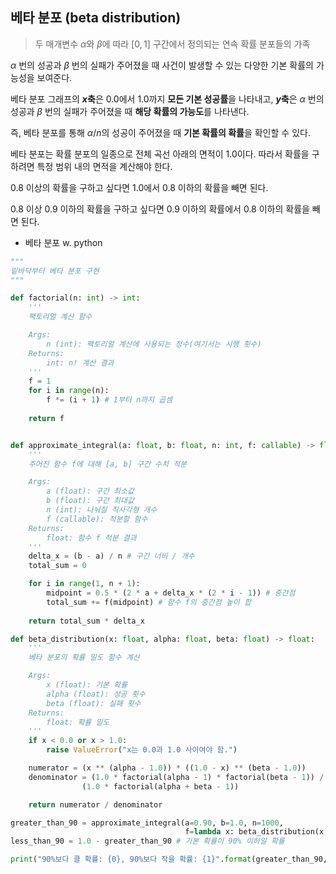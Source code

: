 ## 베타 분포 (beta distribution)
> 두 매개변수 $\alpha$와 $\beta$에 따라 $[0, 1]$ 구간에서 정의되는 연속 확률 분포들의 가족

$\alpha$ 번의 성공과 $\beta$ 번의 실패가 주어졌을 때 사건이 발생할 수 있는 다양한 기본 확률의 가능성을 보여준다.

베타 분포 그래프의 **$x$축**은 0.0에서 1.0까지 **모든 기본 성공률**을 나타내고, **$y$축**은 $\alpha$ 번의 성공과 $\beta$ 번의 실패가 주어졌을 때 **해당 확률의 가능도**를 나타낸다.

즉, 베타 분포를 통해 $\alpha / n$의 성공이 주어졌을 때 **기본 확률의 확률**을 확인할 수 있다.

베타 분포는 확률 분포의 일종으로 전체 곡선 아래의 면적이 1.0이다.
따라서 확률을 구하려면 특정 범위 내의 면적을 계산해야 한다.

0.8 이상의 확률을 구하고 싶다면 1.0에서 0.8 이하의 확률을 빼면 된다.

0.8 이상 0.9 이하의 확률을 구하고 싶다면 0.9 이하의 확률에서 0.8 이하의 확률을 빼면 된다.

- 베타 분포 w. python
```python
"""
밑바닥부터 베타 분포 구현
"""

def factorial(n: int) -> int:
    '''
    팩토리얼 계산 함수

    Args:
        n (int): 팩토리얼 계산에 사용되는 정수(여기서는 시행 횟수)
    Returns:
        int: n! 계산 결과
    '''
    f = 1
    for i in range(n):
        f *= (i + 1) # 1부터 n까지 곱셈
    
    return f


def approximate_integral(a: float, b: float, n: int, f: callable) -> float:
    '''
    주어진 함수 f에 대해 [a, b] 구간 수치 적분

    Args:
        a (float): 구간 최소값
        b (float): 구간 최대값
        n (int): 나눠질 직사각형 개수
        f (callable): 적분할 함수
    Returns:
        float: 함수 f 적분 결과
    '''
    delta_x = (b - a) / n # 구간 너비 / 개수
    total_sum = 0

    for i in range(1, n + 1):
        midpoint = 0.5 * (2 * a + delta_x * (2 * i - 1)) # 중간점
        total_sum += f(midpoint) # 함수 f의 중간점 높이 합
    
    return total_sum * delta_x

def beta_distribution(x: float, alpha: float, beta: float) -> float:
    '''
    베타 분포의 확률 밀도 함수 계산

    Args:
        x (float): 기본 확률
        alpha (float): 성공 횟수
        beta (float): 실패 횟수
    Returns:
        float: 확률 밀도
    '''
    if x < 0.0 or x > 1.0:
        raise ValueError("x는 0.0과 1.0 사이여야 함.")

    numerator = (x ** (alpha - 1.0)) * ((1.0 - x) ** (beta - 1.0))
    denominator = (1.0 * factorial(alpha - 1) * factorial(beta - 1)) / \
                (1.0 * factorial(alpha + beta - 1))

    return numerator / denominator

greater_than_90 = approximate_integral(a=0.90, b=1.0, n=1000,
                                       f=lambda x: beta_distribution(x, 8, 2)) # 기본 확률이 90% 이상일 확률
less_than_90 = 1.0 - greater_than_90 # 기본 확률이 90% 이하일 확률

print("90%보다 클 확률: {0}, 90%보다 작을 확률: {1}".format(greater_than_90, less_than_90))
```